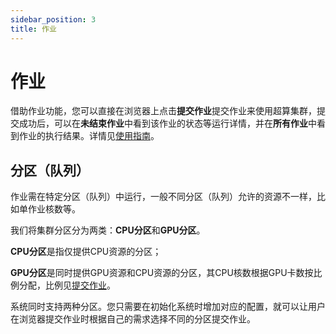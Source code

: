 ```yaml
---
sidebar_position: 3
title: 作业
---
```


# 作业

借助作业功能，您可以直接在浏览器上点击**提交作业**提交作业来使用超算集群，提交成功后，可以在**未结束作业**中看到该作业的状态等运行详情，并在**所有作业**中看到作业的执行结果。详情见[使用指南](../../guide/index.md)。

## 分区（队列）

作业需在特定分区（队列）中运行，一般不同分区（队列）允许的资源不一样，比如单作业核数等。

我们将集群分区分为两类：**CPU分区**和**GPU分区**。

**CPU分区**是指仅提供CPU资源的分区；

**GPU分区**是同时提供GPU资源和CPU资源的分区，其CPU核数根据GPU卡数按比例分配，比例见[提交作业](../../guide/index.md#12-提交作业)。

系统同时支持两种分区。您只需要在初始化系统时增加对应的配置，就可以让用户在浏览器提交作业时根据自己的需求选择不同的分区提交作业。



